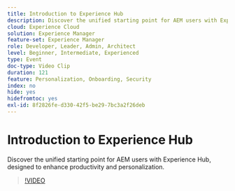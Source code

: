 ```yaml
---
title: Introduction to Experience Hub
description: Discover the unified starting point for AEM users with Experience Hub, designed to enhance productivity and personalization.
cloud: Experience Cloud
solution: Experience Manager
feature-set: Experience Manager
role: Developer, Leader, Admin, Architect
level: Beginner, Intermediate, Experienced
type: Event
doc-type: Video Clip
duration: 121
feature: Personalization, Onboarding, Security
index: no
hide: yes
hidefromtoc: yes
exl-id: 8f2826fe-d330-42f5-be29-7bc3a2f26deb
---
```

# Introduction to Experience Hub

Discover the unified starting point for AEM users with Experience Hub, designed to enhance productivity and personalization.

>[!VIDEO](https://video.tv.adobe.com/v/3459224/?learn=on&enablevpops)
